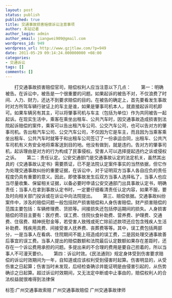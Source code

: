```yaml
---
layout: post
status: publish
published: true
title: 交通事故损害赔偿诉讼注意事项
author: 本站记者
author_login: admin
author_email: jiangwei909@gmail.com
wordpress_id: 949
wordpress_url: http://www.gzjtlaw.com/?p=949
date: 2011-05-29 09:14:24.000000000 +08:00
categories:
- 交通诉讼
tags: []
comments: []
---
```

　　打交通事故损害赔偿官司，赔偿权利人应当注意以下几点：　　 第一：明确被告。在诉讼中，被告是一个很重要的问题。如果起诉的被告不对，不仅浪费了时间、人力、财力，还达不到要求赔偿的目的。在被告的确定上，首先要看发生事故时对方所驾车辆行驶证上的车主是谁，如果是肇事司机本人，就直接起诉司机即可。如果车辆另有其主，可以将肇事司机与车主（包括为单位）作为共同被告一起起诉。在现实生活中，乘客在乘坐出租车、公共汽车时，因交通事故造成损害到法院起诉赔偿的案件，乘客可以告出租汽车公司、公交汽车公司，也可以告对方的肇事司机。告出租汽车公司、公交汽车公司，不仅因为它是车主，而且因为当乘客乘坐出租车、公共汽车时就等于和出租车公司签订了一份承运合同，出租车、公共汽车司机有义务安全地将乘客送到目的地。他没有做到，就是违约。告对方的肇事司机，起诉理由是对方的行为构成了民事侵权。受害人可以选择提起违约之诉或侵权之诉。　　 第二：责任认定。公安交通部门是交通事故认定的法定机关，虽然其出具的《交通事故认定书》需要质证，已不是法院认定案件事实的当然依据，但它作为处理交通事故纠纷的重要证据，在诉讼中，对于证明双方当事人各自应负的责任程度仍具有重要的意义。因此，即使事故发生后双方当事人选择私了，当事人也应当尽量收集、保留相关证据，以备必要时申请公安交通部门出具事故认定书，明确责任；当事人在拿到事故认定书时，一定要仔细看清责任认定内容，如果不服，要及时向相关部门投诉或在诉讼中向法院提出。　　 第三、赔偿依据。交通事故纠纷案件中，涉及的赔偿问题一般包括财产损害赔偿和人身伤害赔偿。财产损害赔偿的范围主要包括：车辆修理费、货损等。间接损失还包括停运期间的损失。人身损害赔偿的项目主要有：医疗费、误工费、住院伙食补助费、营养费、护理费、交通费、住宿费、精神抚慰金等，若受害人致残或死亡除前述款项还应包含残疾人生活补助费、残疾用具费、间接受害人抚养费、丧葬费等等。其中，误工费包括两部分，一是当事人在看病、住院期间不能上班造成的误工费，二是因处理交通事故善后事宜的误工费。当事人提出的赔偿数额和法院最后认定数额如果存在差距时，还存在一个诉讼费用承担的问题。多提出来的不合理的费用是要自己担着的，所以当事人不可漫天要价。　　 第四：诉讼时效。《民法通则》规定身体受到伤害要求赔偿的诉讼时效期间为一年，自知道或应该权利受到侵害时起算。伤害明显的，从受伤害之日起算；伤害当时未发现，后经检查确诊并能证明是由侵害引起的，从伤势确诊之日起算。超过诉讼时效期间，又无法定中断或中止事由的，赔偿权利人的合法权益就很难得到法律保标签:广州交通事故索赔 广州交通事故赔偿 广州交通事故律师
